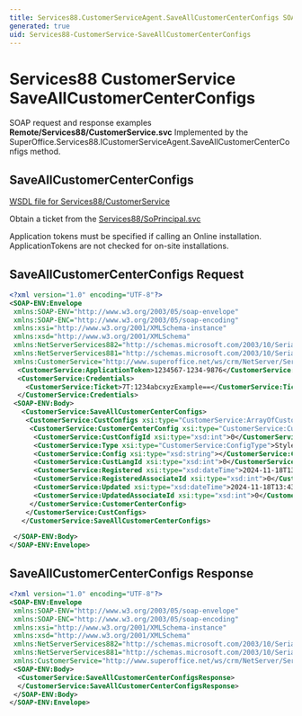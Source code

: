 ```yaml
---
title: Services88.CustomerServiceAgent.SaveAllCustomerCenterConfigs SOAP
generated: true
uid: Services88-CustomerService-SaveAllCustomerCenterConfigs
---
```


# Services88 CustomerService SaveAllCustomerCenterConfigs

SOAP request and response examples **Remote/Services88/CustomerService.svc**
Implemented by the <see cref="M:SuperOffice.Services88.ICustomerServiceAgent.SaveAllCustomerCenterConfigs">SuperOffice.Services88.ICustomerServiceAgent.SaveAllCustomerCenterConfigs</see> method.

## SaveAllCustomerCenterConfigs





[WSDL file for Services88/CustomerService](../Services88-CustomerService.md)

Obtain a ticket from the [Services88/SoPrincipal.svc](../SoPrincipal/index.md)

Application tokens must be specified if calling an Online installation. ApplicationTokens are not checked for on-site installations.

## SaveAllCustomerCenterConfigs Request

```xml
<?xml version="1.0" encoding="UTF-8"?>
<SOAP-ENV:Envelope
 xmlns:SOAP-ENV="http://www.w3.org/2003/05/soap-envelope"
 xmlns:SOAP-ENC="http://www.w3.org/2003/05/soap-encoding"
 xmlns:xsi="http://www.w3.org/2001/XMLSchema-instance"
 xmlns:xsd="http://www.w3.org/2001/XMLSchema"
 xmlns:NetServerServices882="http://schemas.microsoft.com/2003/10/Serialization/Arrays"
 xmlns:NetServerServices881="http://schemas.microsoft.com/2003/10/Serialization/"
 xmlns:CustomerService="http://www.superoffice.net/ws/crm/NetServer/Services88">
  <CustomerService:ApplicationToken>1234567-1234-9876</CustomerService:ApplicationToken>
  <CustomerService:Credentials>
    <CustomerService:Ticket>7T:1234abcxyzExample==</CustomerService:Ticket>
  </CustomerService:Credentials>
 <SOAP-ENV:Body>
   <CustomerService:SaveAllCustomerCenterConfigs>
    <CustomerService:CustConfigs xsi:type="CustomerService:ArrayOfCustomerCenterConfig">
     <CustomerService:CustomerCenterConfig xsi:type="CustomerService:CustomerCenterConfig">
      <CustomerService:CustConfigId xsi:type="xsd:int">0</CustomerService:CustConfigId>
      <CustomerService:Type xsi:type="CustomerService:ConfigType">Style</CustomerService:Type>
      <CustomerService:Config xsi:type="xsd:string"></CustomerService:Config>
      <CustomerService:CustLangId xsi:type="xsd:int">0</CustomerService:CustLangId>
      <CustomerService:Registered xsi:type="xsd:dateTime">2024-11-18T13:43:09Z</CustomerService:Registered>
      <CustomerService:RegisteredAssociateId xsi:type="xsd:int">0</CustomerService:RegisteredAssociateId>
      <CustomerService:Updated xsi:type="xsd:dateTime">2024-11-18T13:43:09Z</CustomerService:Updated>
      <CustomerService:UpdatedAssociateId xsi:type="xsd:int">0</CustomerService:UpdatedAssociateId>
     </CustomerService:CustomerCenterConfig>
    </CustomerService:CustConfigs>
   </CustomerService:SaveAllCustomerCenterConfigs>

 </SOAP-ENV:Body>
</SOAP-ENV:Envelope>

```


## SaveAllCustomerCenterConfigs Response

```xml
<?xml version="1.0" encoding="UTF-8"?>
<SOAP-ENV:Envelope
 xmlns:SOAP-ENV="http://www.w3.org/2003/05/soap-envelope"
 xmlns:SOAP-ENC="http://www.w3.org/2003/05/soap-encoding"
 xmlns:xsi="http://www.w3.org/2001/XMLSchema-instance"
 xmlns:xsd="http://www.w3.org/2001/XMLSchema"
 xmlns:NetServerServices882="http://schemas.microsoft.com/2003/10/Serialization/Arrays"
 xmlns:NetServerServices881="http://schemas.microsoft.com/2003/10/Serialization/"
 xmlns:CustomerService="http://www.superoffice.net/ws/crm/NetServer/Services88">
 <SOAP-ENV:Body>
  <CustomerService:SaveAllCustomerCenterConfigsResponse>
  </CustomerService:SaveAllCustomerCenterConfigsResponse>
 </SOAP-ENV:Body>
</SOAP-ENV:Envelope>

```

